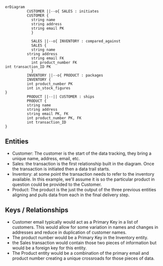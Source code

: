 ```mermaid
erDiagram
          CUSTOMER ||--o{ SALES : initiates
          CUSTOMER {
            string name
            string address
            string email PK
            }
            
            SALES ||--o{ INVENTORY : compared_against
            SALES {
            string name
          string address
            string email FK
            int product_number FK
int transaction_ID PK
            }
          INVENTORY ||--o{ PRODUCT : packages
          INVENTORY {
          int product_number PK
          int in_stock_figures
}
          PRODUCT ||--|| CUSTOMER : ships
          PRODUCT {
          string name
          string address
          string email PK, FK
          int product_number PK, FK
          int transaction_ID
}
```

## Entities
* Customer: The customer is the start of the data tracking, they bring a unique name, address, email, etc.
* Sales: the transaction is the first relationship built in the diagram. Once the transaction is initiated then a data trail starts.
* Inventory: at some point the transaction needs to refer to the inventory available. In this example, we'll assume it is so the particular product in question could be provided to the Customer.
* Product: The product is the just the output of the three previous entities aligning and pulls data from each in the final delivery step.

## Keys / Relationships
* Customer email typically would act as a Primary Key in a list of customers. This would allow for some variation in names and changes in addresses and reduce in duplication of customer names.
* The product number would be a Primary Key in the Inventory entity.
* the Sales transaction would contain those two pieces of information but would be a foreign key for this entity.
* The Product entity would be a combination of the primary email and product number creating a unique crossroads for those pieces of data. 
